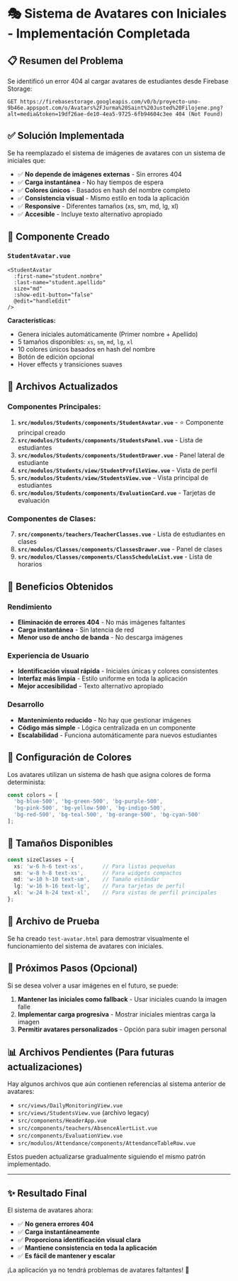 # 🎭 Sistema de Avatares con Iniciales - Implementación Completada

## 📋 Resumen del Problema

Se identificó un error 404 al cargar avatares de estudiantes desde Firebase Storage:

```
GET https://firebasestorage.googleapis.com/v0/b/proyecto-uno-9b46e.appspot.com/o/Avatars%2FJurma%20Saint%20Justed%20Filojene.png?alt=media&token=19df26ae-de10-4ea5-9725-6fb94604c3ee 404 (Not Found)
```

## ✅ Solución Implementada

Se ha reemplazado el sistema de imágenes de avatares con un sistema de iniciales que:

- ✅ **No depende de imágenes externas** - Sin errores 404
- ✅ **Carga instantánea** - No hay tiempos de espera
- ✅ **Colores únicos** - Basados en hash del nombre completo
- ✅ **Consistencia visual** - Mismo estilo en toda la aplicación
- ✅ **Responsive** - Diferentes tamaños (xs, sm, md, lg, xl)
- ✅ **Accesible** - Incluye texto alternativo apropiado

## 🎨 Componente Creado

### `StudentAvatar.vue`
```vue
<StudentAvatar
  :first-name="student.nombre"
  :last-name="student.apellido"
  size="md"
  :show-edit-button="false"
  @edit="handleEdit"
/>
```

**Características:**
- Genera iniciales automáticamente (Primer nombre + Apellido)
- 5 tamaños disponibles: `xs`, `sm`, `md`, `lg`, `xl`
- 10 colores únicos basados en hash del nombre
- Botón de edición opcional
- Hover effects y transiciones suaves

## 📁 Archivos Actualizados

### Componentes Principales:
1. **`src/modulos/Students/components/StudentAvatar.vue`** - ⭐ Componente principal creado
2. **`src/modulos/Students/components/StudentsPanel.vue`** - Lista de estudiantes
3. **`src/modulos/Students/components/StudentDrawer.vue`** - Panel lateral de estudiante
4. **`src/modulos/Students/view/StudentProfileView.vue`** - Vista de perfil
5. **`src/modulos/Students/view/StudentsView.vue`** - Vista principal de estudiantes
6. **`src/modulos/Students/components/EvaluationCard.vue`** - Tarjetas de evaluación

### Componentes de Clases:
7. **`src/components/teachers/TeacherClasses.vue`** - Lista de estudiantes en clases
8. **`src/modulos/Classes/components/ClassesDrawer.vue`** - Panel de clases
9. **`src/modulos/Classes/components/ClassScheduleList.vue`** - Lista de horarios

## 🎯 Beneficios Obtenidos

### Rendimiento
- **Eliminación de errores 404** - No más imágenes faltantes
- **Carga instantánea** - Sin latencia de red
- **Menor uso de ancho de banda** - No descarga imágenes

### Experiencia de Usuario
- **Identificación visual rápida** - Iniciales únicas y colores consistentes
- **Interfaz más limpia** - Estilo uniforme en toda la aplicación
- **Mejor accesibilidad** - Texto alternativo apropiado

### Desarrollo
- **Mantenimiento reducido** - No hay que gestionar imágenes
- **Código más simple** - Lógica centralizada en un componente
- **Escalabilidad** - Funciona automáticamente para nuevos estudiantes

## 🔧 Configuración de Colores

Los avatares utilizan un sistema de hash que asigna colores de forma determinista:

```typescript
const colors = [
  'bg-blue-500', 'bg-green-500', 'bg-purple-500', 
  'bg-pink-500', 'bg-yellow-500', 'bg-indigo-500',
  'bg-red-500', 'bg-teal-500', 'bg-orange-500', 'bg-cyan-500'
];
```

## 📱 Tamaños Disponibles

```typescript
const sizeClasses = {
  xs: 'w-6 h-6 text-xs',      // Para listas pequeñas
  sm: 'w-8 h-8 text-xs',      // Para widgets compactos
  md: 'w-10 h-10 text-sm',    // Tamaño estándar
  lg: 'w-16 h-16 text-lg',    // Para tarjetas de perfil
  xl: 'w-24 h-24 text-xl',    // Para vistas de perfil principales
};
```

## 🧪 Archivo de Prueba

Se ha creado `test-avatar.html` para demostrar visualmente el funcionamiento del sistema de avatares con iniciales.

## 🚀 Próximos Pasos (Opcional)

Si se desea volver a usar imágenes en el futuro, se puede:

1. **Mantener las iniciales como fallback** - Usar iniciales cuando la imagen falle
2. **Implementar carga progresiva** - Mostrar iniciales mientras carga la imagen
3. **Permitir avatares personalizados** - Opción para subir imagen personal

## 📊 Archivos Pendientes (Para futuras actualizaciones)

Hay algunos archivos que aún contienen referencias al sistema anterior de avatares:

- `src/views/DailyMonitoringView.vue`
- `src/views/StudentsView.vue` (archivo legacy)
- `src/components/HeaderApp.vue`
- `src/components/teachers/AbsenceAlertList.vue`
- `src/components/EvaluationView.vue`
- `src/modulos/Attendance/components/AttendanceTableRow.vue`

Estos pueden actualizarse gradualmente siguiendo el mismo patrón implementado.

---

## ✨ Resultado Final

El sistema de avatares ahora:
- ✅ **No genera errores 404**
- ✅ **Carga instantáneamente**
- ✅ **Proporciona identificación visual clara**
- ✅ **Mantiene consistencia en toda la aplicación**
- ✅ **Es fácil de mantener y escalar**

¡La aplicación ya no tendrá problemas de avatares faltantes! 🎉
